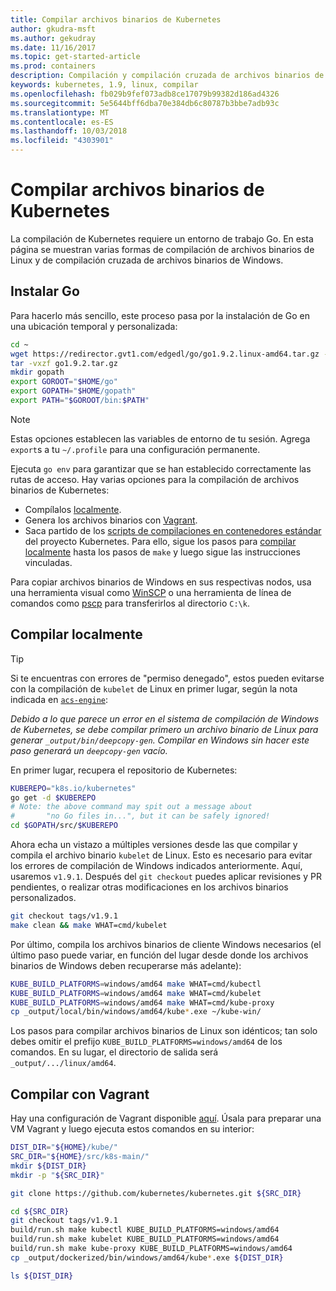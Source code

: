 ```yaml
---
title: Compilar archivos binarios de Kubernetes
author: gkudra-msft
ms.author: gekudray
ms.date: 11/16/2017
ms.topic: get-started-article
ms.prod: containers
description: Compilación y compilación cruzada de archivos binarios de Kubernetes desde el origen.
keywords: kubernetes, 1.9, linux, compilar
ms.openlocfilehash: fb029b9fef073adb8ce17079b99382d186ad4326
ms.sourcegitcommit: 5e5644bff6dba70e384db6c80787b3bbe7adb93c
ms.translationtype: MT
ms.contentlocale: es-ES
ms.lasthandoff: 10/03/2018
ms.locfileid: "4303901"
---
```

# <a name="compiling-kubernetes-binaries"></a>Compilar archivos binarios de Kubernetes #
La compilación de Kubernetes requiere un entorno de trabajo Go. En esta página se muestran varias formas de compilación de archivos binarios de Linux y de compilación cruzada de archivos binarios de Windows.

## <a name="installing-go"></a>Instalar Go ##
Para hacerlo más sencillo, este proceso pasa por la instalación de Go en una ubicación temporal y personalizada:

```bash
cd ~
wget https://redirector.gvt1.com/edgedl/go/go1.9.2.linux-amd64.tar.gz -O go1.9.2.tar.gz
tar -vxzf go1.9.2.tar.gz
mkdir gopath
export GOROOT="$HOME/go"
export GOPATH="$HOME/gopath"
export PATH="$GOROOT/bin:$PATH"
```

> [!Note]  
> Estas opciones establecen las variables de entorno de tu sesión. Agrega `export`s a tu `~/.profile` para una configuración permanente.

Ejecuta `go env` para garantizar que se han establecido correctamente las rutas de acceso. Hay varias opciones para la compilación de archivos binarios de Kubernetes:

  - Compílalos [localmente](#build-locally).
  - Genera los archivos binarios con [Vagrant](#build-with-vagrant).
  - Saca partido de los [scripts de compilaciones en contenedores estándar](https://github.com/kubernetes/kubernetes/tree/master/build#key-scripts) del proyecto Kubernetes. Para ello, sigue los pasos para [compilar localmente](#build-locally) hasta los pasos de `make` y luego sigue las instrucciones vinculadas.

Para copiar archivos binarios de Windows en sus respectivas nodos, usa una herramienta visual como [WinSCP](https://winscp.net/eng/download.php) o una herramienta de línea de comandos como [pscp](https://www.chiark.greenend.org.uk/~sgtatham/putty/latest.html) para transferirlos al directorio `C:\k`.


## <a name="building-locally"></a>Compilar localmente ##
> [!Tip]  
> Si te encuentras con errores de "permiso denegado", estos pueden evitarse con la compilación de `kubelet` de Linux en primer lugar, según la nota indicada en [`acs-engine`](https://github.com/Azure/acs-engine/blob/master/scripts/build-windows-k8s.sh#L176):
>  
> _Debido a lo que parece un error en el sistema de compilación de Windows de Kubernetes, se debe compilar primero un archivo binario de Linux para generar `_output/bin/deepcopy-gen`. Compilar en Windows sin hacer este paso generará un `deepcopy-gen` vacío._

En primer lugar, recupera el repositorio de Kubernetes:

```bash
KUBEREPO="k8s.io/kubernetes"
go get -d $KUBEREPO
# Note: the above command may spit out a message about 
#       "no Go files in...", but it can be safely ignored!
cd $GOPATH/src/$KUBEREPO
```

Ahora echa un vistazo a múltiples versiones desde las que compilar y compila el archivo binario `kubelet` de Linux. Esto es necesario para evitar los errores de compilación de Windows indicados anteriormente. Aquí, usaremos `v1.9.1`. Después del `git checkout` puedes aplicar revisiones y PR pendientes, o realizar otras modificaciones en los archivos binarios personalizados.

```bash
git checkout tags/v1.9.1
make clean && make WHAT=cmd/kubelet
```

Por último, compila los archivos binarios de cliente Windows necesarios (el último paso puede variar, en función del lugar desde donde los archivos binarios de Windows deben recuperarse más adelante):

```bash
KUBE_BUILD_PLATFORMS=windows/amd64 make WHAT=cmd/kubectl
KUBE_BUILD_PLATFORMS=windows/amd64 make WHAT=cmd/kubelet
KUBE_BUILD_PLATFORMS=windows/amd64 make WHAT=cmd/kube-proxy
cp _output/local/bin/windows/amd64/kube*.exe ~/kube-win/
```

Los pasos para compilar archivos binarios de Linux son idénticos; tan solo debes omitir el prefijo `KUBE_BUILD_PLATFORMS=windows/amd64` de los comandos. En su lugar, el directorio de salida será `_output/.../linux/amd64`.


## <a name="build-with-vagrant"></a>Compilar con Vagrant ##
Hay una configuración de Vagrant disponible [aquí](https://github.com/Microsoft/SDN/tree/master/Kubernetes/linux/vagrant). Úsala para preparar una VM Vagrant y luego ejecuta estos comandos en su interior:

```bash
DIST_DIR="${HOME}/kube/"
SRC_DIR="${HOME}/src/k8s-main/"
mkdir ${DIST_DIR}
mkdir -p "${SRC_DIR}"

git clone https://github.com/kubernetes/kubernetes.git ${SRC_DIR}

cd ${SRC_DIR}
git checkout tags/v1.9.1
build/run.sh make kubectl KUBE_BUILD_PLATFORMS=windows/amd64
build/run.sh make kubelet KUBE_BUILD_PLATFORMS=windows/amd64
build/run.sh make kube-proxy KUBE_BUILD_PLATFORMS=windows/amd64
cp _output/dockerized/bin/windows/amd64/kube*.exe ${DIST_DIR}

ls ${DIST_DIR}
```

